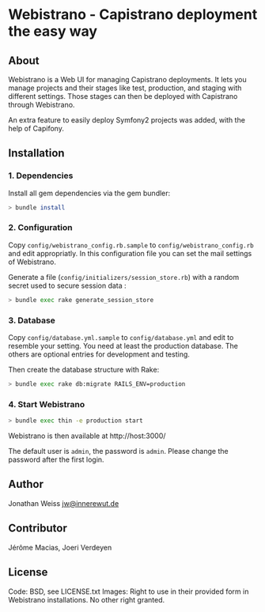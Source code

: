 Webistrano - Capistrano deployment the easy way
===============================================

About
-----

Webistrano is a Web UI for managing Capistrano deployments.
It lets you manage projects and their stages like test, production, and staging with different settings.
Those stages can then be deployed with Capistrano through Webistrano.

An extra feature to easily deploy Symfony2 projects was added, with the help of Capifony.


Installation
------------

### 1. Dependencies

Install all gem dependencies via the gem bundler:

```bash
> bundle install
```

### 2. Configuration

Copy `config/webistrano_config.rb.sample` to `config/webistrano_config.rb` and edit appropriatly.
In this configuration file you can set the mail settings of Webistrano.

Generate a file (`config/initializers/session_store.rb`) with a random secret used to secure session data :

```bash
> bundle exec rake generate_session_store
```

### 3. Database

Copy `config/database.yml.sample` to `config/database.yml` and edit to resemble your setting.
You need at least the production database.
The others are optional entries for development and testing.

Then create the database structure with Rake:

```bash
> bundle exec rake db:migrate RAILS_ENV=production
```

### 4. Start Webistrano

```bash
> bundle exec thin -e production start
```

Webistrano is then available at http://host:3000/

The default user is `admin`, the password is `admin`.
Please change the password after the first login.

Author
------

Jonathan Weiss <jw@innerewut.de>

Contributor
-----------

Jérôme Macias, Joeri Verdeyen

License
-------

Code: BSD, see LICENSE.txt
Images: Right to use in their provided form in Webistrano installations. No other right granted.
